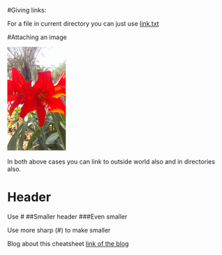 #Giving links:

For a file in current directory you can just use [link.txt](link.txt)

#Attaching an image 

![alt text](image.jpg "image title")

In both above cases you can link to outside world also and in directories also.

# Header
Use #
##Smaller header
###Even smaller

Use more sharp (#) to make smaller


Blog about this cheatsheet [link of the blog](https://nandandubey.wordpress.com/2017/01/07/markdown-cheatsheet-md)
